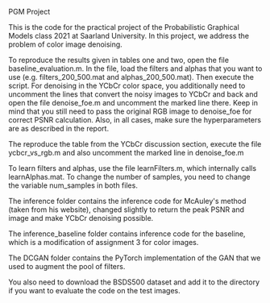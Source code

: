 PGM Project

This is the code for the practical project of the Probabilistic Graphical Models class 2021 at Saarland University.
In this project, we address the problem of color image denoising.

To reproduce the results given in tables one and two, open the file baseline_evaluation.m. In the file, load the filters and alphas that you want to use (e.g. filters_200_500.mat and alphas_200_500.mat).
Then execute the script. For denoising in the YCbCr color space, you additionally need to uncomment the lines that convert the noisy images to YCbCr and back and open the file denoise_foe.m and uncomment the marked line there. Keep in mind that you still need to pass the original RGB image to denoise_foe for correct PSNR calculation.
Also, in all cases, make sure the hyperparameters are as described in the report.

The reproduce the table from the YCbCr discussion section, execute the file ycbcr_vs_rgb.m and also uncomment the marked line in denoise_foe.m

To learn filters and alphas, use the file learnFilters.m, which internally calls learnAlphas.mat. To change the number of samples, you need to change the variable num_samples in both files.

The inference folder contains the inference code for McAuley's method (taken from his website), changed slightly to return the peak PSNR and image and make YCbCr denoising possible.

The inference_baseline folder contains inference code for the baseline, which is a modification of assignment 3 for color images.

The DCGAN folder contains the PyTorch implementation of the GAN that we used to augment the pool of filters.

You also need to download the BSDS500 dataset and add it to the directory if you want to evaluate the code on the test images.
